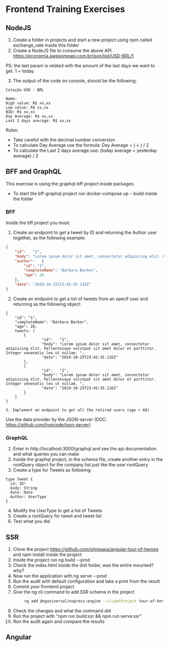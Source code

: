 # Frontend Training Exercises

## NodeJS

1. Create a folder in projects and start a new project using npm called  exchange_rate inside this folder
2. Create a NodeJS file to consume the above API.
https://economia.awesomeapi.com.br/json/list/USD-BRL/1

PS: the last param is related with the amount of the last days we want to get. 1 = today.


3. The output of the code  on console, should be the following:

```
Cotação USD - BRL

Name: 
High value: R$ xx,xx
Low value: R$ xx,xx
BID: R$ xx,xx
Day Average: R$ xx,xx
Last 2 days average: R$ xx,xx
```

Rules: 

- Take careful with the decimal number conversion
- To calculate Day Average use the formula: Day Average = (<high value> + <low value>) / 2
- To calculate the Last 2 days average use:  (today average + yesterday average) / 2

## BFF and GraphQL

This exercise is using the graphql-bff project inside packages.

- To start the bff-graphql project run docker-compose up --build inside the folder

### BFF
Inside the bff project you must:

1.  Create an endpoint to get a tweet by ID and returning the Author user together, as the following example:

```json
{
    "id":	"1",
    "body":	"Lorem ipsum dolor sit amet, consectetur adipiscing elit. Pellentesque volutpat sit amet dolor et porttitor. Integer venenatis leo ut nullam. ",
    "author":	{
        "id": "1",
        "completeName": "Bárbara Becker",
        "age": 20
    },
    "date":	"2019-10-25T23:45:35.116Z"
}
```
2. Create an endpoint to get a list of tweets from an specif user and returning as the following object:

```
{
    "id": "1",
    "completeName": "Bárbara Becker",
    "age": 20,
    tweets: [
        {
                "id":	"1",
                "body":	"Lorem ipsum dolor sit amet, consectetur adipiscing elit. Pellentesque volutpat sit amet dolor et porttitor. Integer venenatis leo ut nullam. ",
                "date":	"2019-10-25T23:45:35.116Z"
        },
        {
                "id":	"2",
                "body":	"Lorem ipsum dolor sit amet, consectetur adipiscing elit. Pellentesque volutpat sit amet dolor et porttitor. Integer venenatis leo ut nullam. ",
                "date":	"2019-10-25T23:45:35.116Z"
        }
    ]
}

3. Implement an endpoint to get all the retired users (age > 60)

```
Use the data provider by the JSON-server (DOC: https://github.com/typicode/json-server)

### GraphQL

1. Enter in http://localhost:3000/graphql and see the api documentation and what queries you can make
2. Inside the graphql project, in the schema file, create another entry in the rootQuery object for the company list just like the user rootQuery
3. Create a type for Tweets as following:

```
type Tweet {
  id: ID!
  body: String
  date: Date
  Author: UserType
}
```

4. Modify the UserType to get a list of Tweets
5. Create a rootQuery for tweet and tweet list
6. Test what you did

## SSR

1. Clone the project https://github.com/johnpapa/angular-tour-of-heroes and npm install inside the project
2. Inside the project run ng build --prod 
3. Check the index.html inside the dist folder, was the entire mounted? why? 
4. Now run the application with ng serve --prod 
5. Run the audit with default configuration and take a print from the result
6. Commit your frontend project
7. Give the ng cli command to add SSR schema in the project 
   ```bash
        ng add @nguniversal/express-engine --clientProject tour-of-heroes  
   ```
8.  Check the changes and what the command did
9.  Run the project with "npm run build:ssr && npm run serve:ssr"
10. Run the audit again and compare the results
## Angular
